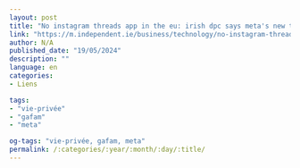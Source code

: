 ```yaml
---
layout: post
title: "No instagram threads app in the eu: irish dpc says meta's new twitter rival won't be launched here"
link: "https://m.independent.ie/business/technology/no-instagram-threads-app-in-the-eu-irish-dpc-says-metas-new-twitter-rival-wont-be-launched-here/a1927220337.html"
author: N/A
published_date: "19/05/2024"
description: ""
language: en
categories:
- Liens

tags:
- "vie-privée"
- "gafam"
- "meta"

og-tags: "vie-privée, gafam, meta"
permalink: /:categories/:year/:month/:day/:title/
---
```


